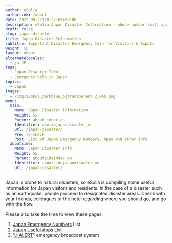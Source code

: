 ```yaml
---
author: eSolia
authorlink: /about
date: 2022-09-21T10:22:03+09:00
description: eSolia Japan Disaster Information - phone number list, apps, etc.
draft: false
slug: japan-disaster
title: Japan Disaster Information
subtitle: Important Disaster Emergency Info for Visitors & Expats
weight: 55
layout: about
alternatelocales:
  - ja-JP
tags:
  - Japan Disaster Info
  - Emergency Help in Japan
topics:
  - Japan
images:
  - /img/symbol_darkblue_bgtransparent 2_web.png
menu:
  main:
    Name: Japan Disaster Information
    Weight: 55
    Parent: about_index_en
    Identifier: esoliajapandisaster_en
    Url: /japan-disaster/
    Pre: fa-check
    Post: List of Japan Emergency Numbers, Apps and other info
  aboutside:
    Name: Japan Disaster Info
    Weight: 55
    Parent: aboutsideindex_en
    Identifier: aboutsidejapandisaster_en
    Url: /japan-disaster/
---
```


Japan is prone to natural disasters, so eSolia is compiling some useful information for Japan visitors and residents. In the case of a disaster such as an earthquake, people proceed to designated disaster areas. Check with your friends, colleagues or the hotel regarding where you should go, and go with the flow. 

Please also take the time to view these pages: 

1. [Japan Emergency Numbers](/japan-contacts/) List
2. [Japan Useful Apps](/japan-apps/) List
3. "[J-ALERT](/japan-emergency-broadcast-system-j-alert/)" emergency broadcast system
